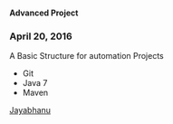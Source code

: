 #### Advanced Project

### April 20, 2016

A Basic Structure for automation Projects

* Git
* Java 7
* Maven

[Jayabhanu](http://salceforce.com)
